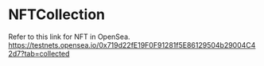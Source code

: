 # NFTCollection

Refer to this link for NFT in OpenSea.
https://testnets.opensea.io/0x719d22fE19F0F91281f5E86129504b29004C42d7?tab=collected

